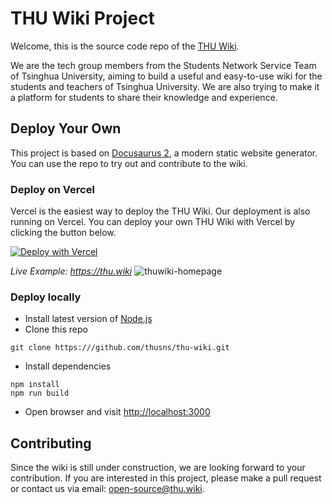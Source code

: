 # THU Wiki Project

Welcome, this is the source code repo of the [THU Wiki](https://thu.wiki).

We are the tech group members from the Students Network Service Team of Tsinghua University, aiming to build a useful and easy-to-use wiki for the students and teachers of Tsinghua University. We are also trying to make it a platform for students to share their knowledge and experience.

## Deploy Your Own

This project is based on [Docusaurus 2](https://v2.docusaurus.io/), a modern static website generator. You can use the repo to try out and contribute to the wiki.

### Deploy on Vercel

Vercel is the easiest way to deploy the THU Wiki.
Our deployment is also running on Vercel. You can deploy your own THU Wiki with Vercel by clicking the button below.

[![Deploy with Vercel](https://vercel.com/button)](https://vercel.com/new/clone?repository-url=https://github.com/thusns/thu-wiki)

_Live Example: <https://thu.wiki>_
![thuwiki-homepage](assets/wiki-homepage.png)

### Deploy locally

- Install latest version of [Node.js](https://nodejs.org/en/download/)
- Clone this repo

```shell
git clone https:///github.com/thusns/thu-wiki.git
```

- Install dependencies

```shell
npm install
npm run build
````

- Open browser and visit <http://localhost:3000>

## Contributing

Since the wiki is still under construction, we are looking forward to your contribution. If you are interested in this project, please make a pull request or contact us via email: [open-source@thu.wiki](mailto:open-source@thu.wiki).
